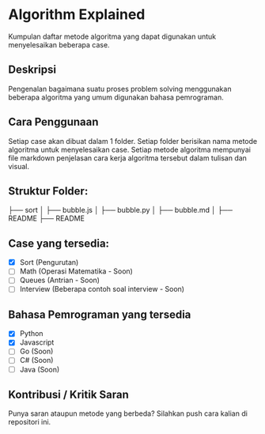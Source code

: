 # Algorithm Explained
Kumpulan daftar metode algoritma yang dapat digunakan untuk menyelesaikan beberapa case.
## Deskripsi
Pengenalan bagaimana suatu proses problem solving menggunakan beberapa algoritma yang umum digunakan bahasa pemrograman.

## Cara Penggunaan
Setiap case akan dibuat dalam 1 folder. Setiap folder berisikan nama metode algoritma untuk menyelesaikan case. Setiap metode algoritma mempunyai file markdown penjelasan cara kerja algoritma tersebut dalam tulisan dan visual.

## Struktur Folder:
├── sort
│   ├── bubble.js
│   ├── bubble.py
│   ├── bubble.md
│   ├── README
├── README

## Case yang tersedia:

- [x] Sort (Pengurutan)
- [ ] Math (Operasi Matematika - Soon)
- [ ] Queues (Antrian - Soon)
- [ ] Interview (Beberapa contoh soal interview - Soon)

## Bahasa Pemrograman yang tersedia
- [x] Python
- [x] Javascript
- [ ] Go (Soon)
- [ ] C# (Soon)
- [ ] Java (Soon)

## Kontribusi / Kritik Saran
Punya saran ataupun metode yang berbeda?
Silahkan push cara kalian di repositori ini.